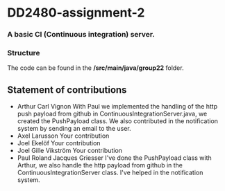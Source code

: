 # DD2480-assignment-2

### A basic CI (Continuous integration) server.

### Structure
The code can be found in the __/src/main/java/group22__ folder.

## Statement of contributions
* Arthur Carl Vignon
With Paul we implemented the handling of the http push payload from github in ContinuousIntegrationServer.java, we created the PushPayload class.
We also contributed in the notification system by sending an email to the user.
* Axel Larusson
Your contribution
* Joel Ekelöf
Your contribution
* Joel Gille Vikström
Your contribution
* Paul Roland Jacques Griesser
I've done the PushPayload class with Arthur, we also handle the http payload from github in the ContinuousIntegrationServer class. I've helped in the notification system.
